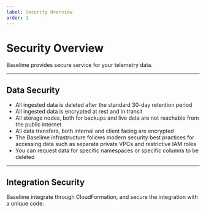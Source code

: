 ```yaml
---
label: Security Overview
order: 1
---
```


# Security Overview

Baselime provides secure service for your telemetry data.

---

## Data Security

- All ingested data is deleted after the standard 30-day retention period
- All ingested data is encrypted at rest and in transit
- All storage nodes, both for backups and live data are not reachable from the public internet
- All data transfers, both internal and client facing are encrypted 
- The Baselime infrastructure follows modern security best practices for accessing data such as separate private VPCs and restrictive IAM roles   
- You can request data for specific namespaces or specific columns to be deleted

---

## Integration Security

Baselime integrate through CloudFormation, and secure the integration with a unique code.